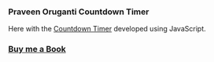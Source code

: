 ### Praveen Oruganti Countdown Timer

Here with the [Countdown Timer](https://praveenorugantitech.github.io/praveenorugantitech-vanilla-js/0_Projects/praveenorugantitech-countdown-timer) developed using JavaScript.

### [Buy me a Book](https://bit.ly/388sUbE)


